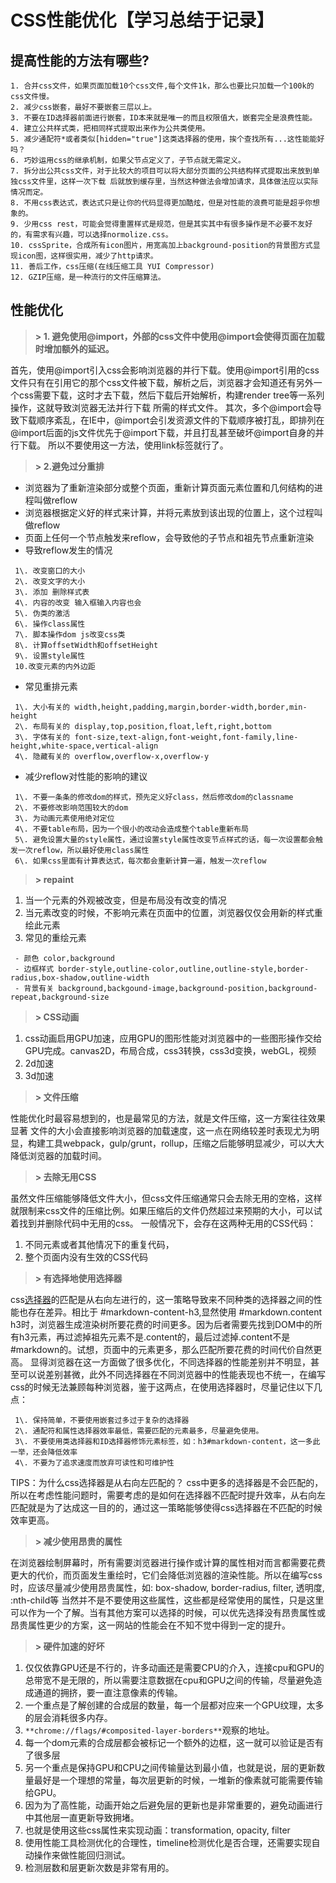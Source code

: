 # CSS性能优化【学习总结于记录】

## 提高性能的方法有哪些?

```
1. 合并css文件，如果页面加载10个css文件,每个文件1k，那么也要比只加载一个100k的css文件慢。
2. 减少css嵌套，最好不要嵌套三层以上。
3. 不要在ID选择器前面进行嵌套，ID本来就是唯一的而且权限值大，嵌套完全是浪费性能。
4. 建立公共样式类，把相同样式提取出来作为公共类使用。
5. 减少通配符*或者类似[hidden="true"]这类选择器的使用，挨个查找所有...这性能能好吗？
6. 巧妙运用css的继承机制，如果父节点定义了，子节点就无需定义。
7. 拆分出公共css文件，对于比较大的项目可以将大部分页面的公共结构样式提取出来放到单独css文件里，这样一次下载 后就放到缓存里，当然这种做法会增加请求，具体做法应以实际情况而定。
8. 不用css表达式，表达式只是让你的代码显得更加酷炫，但是对性能的浪费可能是超乎你想象的。
9. 少用css rest，可能会觉得重置样式是规范，但是其实其中有很多操作是不必要不友好的，有需求有兴趣，可以选择normolize.css。
10. cssSprite，合成所有icon图片，用宽高加上background-position的背景图方式显现icon图，这样很实用，减少了http请求。
11. 善后工作，css压缩(在线压缩工具 YUI Compressor)
12. GZIP压缩，是一种流行的文件压缩算法。

```

## 性能优化

> **> **1\. 避免使用@import，外部的css文件中使用@import会使得页面在加载时增加额外的延迟。****

首先，使用@import引入css会影响浏览器的并行下载。使用@import引用的css文件只有在引用它的那个css文件被下载，解析之后，浏览器才会知道还有另外一个css需要下载，这时才去下载，然后下载后开始解析，构建render tree等一系列操作，这就导致浏览器无法并行下载
所需的样式文件。
其次，多个@import会导致下载顺序紊乱，在IE中，@import会引发资源文件的下载顺序被打乱，即排列在@import后面的js文件优先于@import下载，并且打乱甚至破坏@import自身的并行下载。
所以不要使用这一方法，使用link标签就行了。

> **> **2.避免过分重排****

*   浏览器为了重新渲染部分或整个页面，重新计算页面元素位置和几何结构的进程叫做reflow
*   浏览器根据定义好的样式来计算，并将元素放到该出现的位置上，这个过程叫做reflow
*   页面上任何一个节点触发来reflow，会导致他的子节点和祖先节点重新渲染
*   导致reflow发生的情况

```
 1\. 改变窗口的大小  
 2\. 改变文字的大小
 3\. 添加 删除样式表
 4\. 内容的改变 输入框输入内容也会
 5\. 伪类的激活
 6\. 操作class属性
 7\. 脚本操作dom js改变css类
 8\. 计算offsetWidth和offsetHeight
 9\. 设置style属性
 10.改变元素的内外边距 

```

*   常见重排元素

```
 1\. 大小有关的 width,height,padding,margin,border-width,border,min-height
 2\. 布局有关的 display,top,position,float,left,right,bottom
 3\. 字体有关的 font-size,text-align,font-weight,font-family,line-height,white-space,vertical-align
 4\. 隐藏有关的 overflow,overflow-x,overflow-y

```

*   减少reflow对性能的影响的建议

```
 1\. 不要一条条的修改dom的样式，预先定义好class，然后修改dom的classname
 2\. 不要修改影响范围较大的dom
 3\. 为动画元素使用绝对定位
 4\. 不要table布局，因为一个很小的改动会造成整个table重新布局
 5\. 避免设置大量的style属性，通过设置style属性改变节点样式的话，每一次设置都会触发一次reflow，所以最好使用class属性
 6\. 如果css里面有计算表达式，每次都会重新计算一遍，触发一次reflow

```

> **> **repaint****

1.  当一个元素的外观被改变，但是布局没有改变的情况
2.  当元素改变的时候，不影响元素在页面中的位置，浏览器仅仅会用新的样式重绘此元素
3.  常见的重绘元素

```
 - 颜色 color,background
 - 边框样式 border-style,outline-color,outline,outline-style,border-radius,box-shadow,outline-width
 - 背景有关 background,backgound-image,background-position,background-repeat,background-size

```

> **> CSS动画**

1.  css动画启用GPU加速，应用GPU的图形性能对浏览器中的一些图形操作交给GPU完成。canvas2D，布局合成，css3转换，css3d变换，webGL，视频
2.  2d加速
3.  3d加速

> **> 文件压缩**

性能优化时最容易想到的，也是最常见的方法，就是文件压缩，这一方案往往效果显著
文件的大小会直接影响浏览器的加载速度，这一点在网络较差时表现尤为明显，构建工具webpack，gulp/grunt，rollup，压缩之后能够明显减少，可以大大降低浏览器的加载时间。

> **> 去除无用CSS**

虽然文件压缩能够降低文件大小，但css文件压缩通常只会去除无用的空格，这样就限制来css文件的压缩比例。如果压缩后的文件仍然超过来预期的大小，可以试着找到并删除代码中无用的css。
一般情况下，会存在这两种无用的CSS代码：

1.  不同元素或者其他情况下的重复代码，
2.  整个页面内没有生效的CSS代码

> **> 有选择地使用选择器**

css[选择器](https://so.csdn.net/so/search?q=%E9%80%89%E6%8B%A9%E5%99%A8)的匹配是从右向左进行的，这一策略导致来不同种类的选择器之间的性能也存在差异。相比于 #markdown-content-h3,显然使用 #markdown.content h3时，浏览器生成渲染树所要花费的时间更多。因为后者需要先找到DOM中的所有h3元素，再过滤掉祖先元素不是.content的，最后过滤掉.content不是#markdown的。试想，页面中的元素更多，那么匹配所要花费的时间代价自然更高。
显得浏览器在这一方面做了很多优化，不同选择器的性能差别并不明显，甚至可以说差别甚微，此外不同选择器在不同浏览器中的性能表现也不统一，在编写css的时候无法兼顾每种浏览器，鉴于这两点，在使用选择器时，尽量记住以下几点：

```
 1\. 保持简单，不要使用嵌套过多过于复杂的选择器
 2\. 通配符和属性选择器效率最低，需要匹配的元素最多，尽量避免使用。
 3\. 不要使用类选择器和ID选择器修饰元素标签，如：h3#markdown-content，这一多此一举，还会降低效率
 4\. 不要为了追求速度而放弃可读性和可维护性

```

TIPS：为什么css选择器是从右向左匹配的？
css中更多的选择器是不会匹配的，所以在考虑性能问题时，需要考虑的是如何在选择器不匹配时提升效率，从右向左匹配就是为了达成这一目的的，通过这一策略能够使得css选择器在不匹配的时候效率更高。

> **> 减少使用昂贵的属性**

在浏览器绘制屏幕时，所有需要浏览器进行操作或计算的属性相对而言都需要花费更大的代价，而页面发生重绘时，它们会降低浏览器的渲染性能。所以在编写css时，应该尽量减少使用昂贵属性，如:
box-shadow, border-radius, filter, 透明度, :nth-child等
当然并不是不要使用这些属性，这些都是经常使用的属性，只是这里可以作为一个了解。当有其他方案可以选择的时候，可以优先选择没有昂贵属性或昂贵属性更少的方案，这一网站的性能会在不知不觉中得到一定的提升。

> **> 硬件加速的好坏**

1.  仅仅依靠GPU还是不行的，许多动画还是需要CPU的介入，连接cpu和GPU的总带宽不是无限的，所以需要注意数据在cpu和GPU之间的传输，尽量避免造成通道的拥挤，要一直注意像素的传输。
2.  一个重点是了解创建的合成层的数量，每一个层都对应来一个GPU纹理，太多的层会消耗很多内存。
3.  `**chrome://flags/#composited-layer-borders**`观察的地址。
4.  每一个dom元素的合成层都会被标记一个额外的边框，这一就可以验证是否有了很多层
5.  另一个重点是保持GPU和CPU之间传输量达到最小值，也就是说，层的更新数量最好是一个理想的常量，每次层更新的时候，一堆新的像素就可能需要传输给GPU。
6.  因为为了高性能，动画开始之后避免层的更新也是非常重要的，避免动画进行中其他层一直更新导致拥堵。
7.  也就是使用这些css属性来实现动画：transformation, opacity, filter
8.  使用性能工具检测优化的合理性，timeline检测优化是否合理，还需要实现自动操作来做性能回归测试。
9.  检测层数和层更新次数是非常有用的。